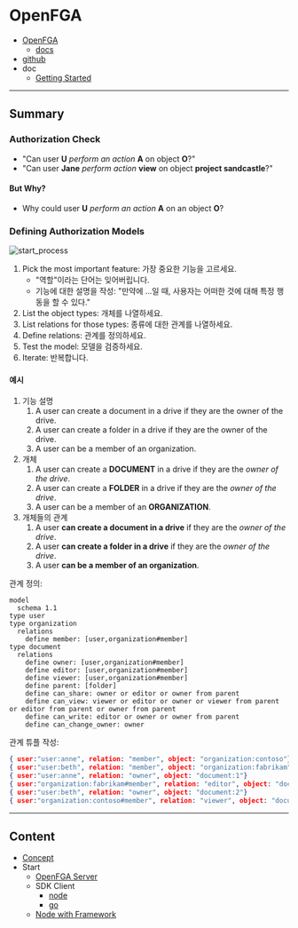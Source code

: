 # OpenFGA

- [OpenFGA](https://openfga.dev/)
  - [docs](https://openfga.dev/docs/)
- [github](https://github.com/openfga)
- doc
  - [Getting Started](https://openfga.dev/docs/getting-started)

---

## Summary

### Authorization Check

- "Can user **U** *perform an action* **A** on object **O**?"
- "Can user **Jane** *perform action* **view** on object **project sandcastle**?"

#### But Why?

- Why could user **U** *perform an action* **A** on an object **O**?

### Defining Authorization Models

![start_process](https://openfga.dev/assets/images/getting-started-diagram-01-55e7a873e7fdd4aa810922af9606ad0c.svg)

1. Pick the most important feature: 가장 중요한 기능을 고르세요.
   - "역할"이라는 단어는 잊어버립니다.
   - 기능에 대한 설명을 작성: "만약에 ...일 때, 사용자는 어떠한 것에 대해 특정 행동을 할 수 있다."
2. List the object types: 개체를 나열하세요.
3. List relations for those types: 종류에 대한 관계를 나열하세요.
4. Define relations: 관계를 정의하세요.
5. Test the model: 모델을 검증하세요.
6. Iterate: 반복합니다.

#### 예시

1. 기능 설명
   1. A user can create a document in a drive if they are the owner of the drive.
   2. A user can create a folder in a drive if they are the owner of the drive.
   3. A user can be a member of an organization.
2. 개체
   1. A user can create a **DOCUMENT** in a drive if they are the *owner of the drive*.
   2. A user can create a **FOLDER** in a drive if they are the *owner of the drive*.
   3. A user can be a member of an **ORGANIZATION**.
3. 개체들의 관계
   1. A user **can create a document in a drive** if they are the *owner of the drive*.
   2. A user **can create a folder in a drive** if they are the *owner of the drive*.
   3. A user **can be a member of an organization**.

관계 정의:

```dsl
model
  schema 1.1
type user
type organization
  relations
    define member: [user,organization#member]
type document
  relations
    define owner: [user,organization#member]
    define editor: [user,organization#member]
    define viewer: [user,organization#member]
    define parent: [folder]
    define can_share: owner or editor or owner from parent
    define can_view: viewer or editor or owner or viewer from parent or editor from parent or owner from parent
    define can_write: editor or owner or owner from parent
    define can_change_owner: owner
```

관계 튜플 작성:

```json
{ user:"user:anne", relation: "member", object: "organization:contoso"}
{ user:"user:beth", relation: "member", object: "organization:fabrikam"}
{ user:"user:anne", relation: "owner", object: "document:1"}
{ user:"organization:fabrikam#member", relation: "editor", object: "document:1"}
{ user:"user:beth", relation: "owner", object: "document:2"}
{ user:"organization:contoso#member", relation: "viewer", object: "document:2"}
```

---

## Content

- [Concept](concept.md)
- Start
  - [OpenFGA Server](server/README.md)
  - SDK Client
    - [node](client/node/README.md)
    - [go](client/go/README.md)
  - [Node with Framework](client/with-framework/README.md)
